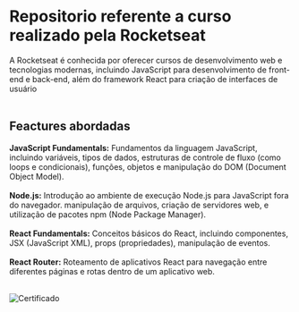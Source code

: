 <h1>Repositorio referente a curso realizado pela Rocketseat</h1>
A Rocketseat é conhecida por oferecer cursos de desenvolvimento web e tecnologias modernas, incluindo JavaScript para desenvolvimento de front-end e back-end, além do framework React para criação de interfaces de usuário
<br/><br/>
<h2>Feactures abordadas</h2>
<strong> JavaScript Fundamentals:</strong> Fundamentos da linguagem JavaScript, incluindo variáveis, tipos de dados, estruturas de controle de fluxo (como loops e condicionais), funções, objetos e manipulação do DOM (Document Object Model).
<br/><br/>
<strong>Node.js:</strong> Introdução ao ambiente de execução Node.js para JavaScript fora do navegador. manipulação de arquivos, criação de servidores web, e utilização de pacotes npm (Node Package Manager).
<br/><br/>
<strong>React Fundamentals:</strong> Conceitos básicos do React, incluindo componentes, JSX (JavaScript XML), props (propriedades), manipulação de eventos.
<br/><br/>
<strong>React Router:</strong> Roteamento de aplicativos React para navegação entre diferentes páginas e rotas dentro de um aplicativo web.

<br/>
<br/>

![Certificado](https://github.com/matheuszuge/OmniStack11.0/assets/52630140/5c130a98-9f9b-43cd-8c87-e9bb396488dc)

